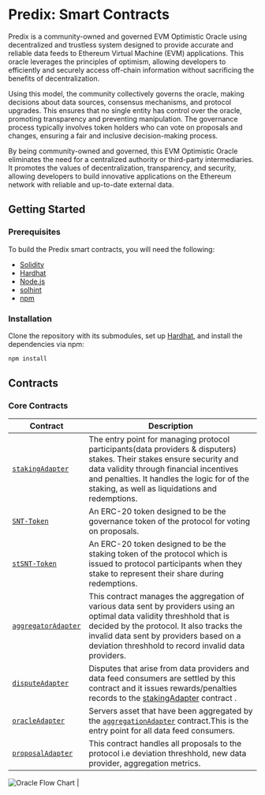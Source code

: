 # Predix: Smart Contracts

Predix is a community-owned and governed EVM Optimistic Oracle using decentralized and trustless system designed to provide accurate and reliable data feeds to Ethereum Virtual Machine (EVM) applications. This oracle leverages the principles of optimism, allowing developers to efficiently and securely access off-chain information without sacrificing the benefits of decentralization.

Using this model, the community collectively governs the oracle, making decisions about data sources, consensus mechanisms, and protocol upgrades. This ensures that no single entity has control over the oracle, promoting transparency and preventing manipulation. The governance process typically involves token holders who can vote on proposals and changes, ensuring a fair and inclusive decision-making process.

By being community-owned and governed, this EVM Optimistic Oracle eliminates the need for a centralized authority or third-party intermediaries. It promotes the values of decentralization, transparency, and security, allowing developers to build innovative applications on the Ethereum network with reliable and up-to-date external data.

## Getting Started

### Prerequisites

To build the Predix smart contracts, you will need the following:

- [Solidity](https://docs.soliditylang.org/en/v0.8.19/installing-solidity.html)
- [Hardhat](https://hardhat.org/)
- [Node.js](https://nodejs.org/en/)
- [solhint](https://github.com/protofire/solhint)
- [npm](https://www.npmjs.com/)

### Installation

Clone the repository with its submodules, set up
[Hardhat](https://hardhat.org/hardhat-runner/docs/getting-started#quick-startstallation), and install the dependencies via npm:

```bash
npm install
```

<!--
### Testing

To run the tests, run the following command:

```bash
forge test
```

### Static Analysis

To run the Slither static analysis tool, run the following command:

```bash
slither .
``` -->

## Contracts

### Core Contracts

| **Contract**                                           | **Description**                                                                                                                                                                                                                                                        |
| ------------------------------------------------------ | ---------------------------------------------------------------------------------------------------------------------------------------------------------------------------------------------------------------------------------------------------------------------- |
| [`stakingAdapter`](contracts/stakingAdapter.sol)       | The entry point for managing protocol participants(data providers & disputers) stakes. Their stakes ensure security and data validity through financial incentives and penalties. It handles the logic for of the staking, as well as liquidations and redemptions.    |
| [`SNT-Token`](contracts/SNT.sol)                       | An ERC-20 token designed to be the governance token of the protocol for voting on proposals.                                                                                                                                                                           |
| [`stSNT-Token`](contracts/stSNT.sol)                   | An ERC-20 token designed to be the staking token of the protocol which is issued to protocol participants when they stake to represent their share during redemptions.                                                                                                 |
| [`aggregatorAdapter`](contracts/aggregatorAdapter.sol) | This contract manages the aggregation of various data sent by providers using an optimal data validity threshhold that is decided by the protocol. It also tracks the invalid data sent by providers based on a deviation threshhold to record invalid data providers. |
| [`disputeAdapter`](contracts/disputeAdapter.sol)       | Disputes that arise from data providers and data feed consumers are settled by this contract and it issues rewards/penalties records to the [stakingAdapter](contracts/stakingAdapter.sol) contract .                                                                  |
| [`oracleAdapter`](contracts/oracleAdapter.sol)         | Servers asset that have been aggregated by the [`aggregationAdapter`](contracts/aggregationAdapter.sol) contract.This is the entry point for all data feed consumers.                                                                                                  |
| [`proposalAdapter`](contracts/proposalAdapter.sol)     | This contract handles all proposals to the protocol i.e deviation threshhold, new data provider, aggregation metrics.                                                                                                                                                  |

![Oracle Flow Chart](/ff8509a8-d6fc-4d6d-978f-57a937ca0089.png) |

<!-- | [`TellorPriceOracle`](contracts/Oracles/TellorPriceOracle.sol)           | Tellor oracle integration contract.                                                                                                                                                                                                                                                                                                                                                                                                     |

### Periphery Contracts

| **Contract**                                                 | **Description**                                                                                                                                                                      |
| ------------------------------------------------------------ | ------------------------------------------------------------------------------------------------------------------------------------------------------------------------------------ |
| [`PositionManagerStETH`](contracts/PositionManagerStETH.sol) | Allows managing positions with ETH or stETH collateral. Responsible for wrapping/unwrapping ETH and stETH into/from wstETH. It has to be whitelisted by a user in `PositionManager`. |
| [`OneStepLeverage`](contracts/OneStepLeverage.sol)           | Facilitates opening, closing, or adjusting leverage on wstETH positions with a single transaction, employing flash mint to streamline the process and reduce transaction complexity. |
| [`OneStepLeverageStETH`](contracts/OneStepLeverageStETH.sol) | Extends the functionality of `OneStepLeverage` to allow using ETH and stETH.                                                                                                         |
| [`FlashMintLiquidator`](contracts/FlashMintLiquidator.sol)   | Facilitates the liquidation of undercollateralized positions in a single transaction, employing flash loans to streamline the process.                                               |
| [`ParaSwapAMM`](contracts/AMMs/ParaSwapAMM.sol)              | ParaSwap integration contract. Can be used by `OneStepLeverage`, `OneStepLeverageStETH` and `FlashMintLiquidator`.                                                                   |
| [`BalancerAMM`](contracts/AMMs/BalancerAMM.sol)              | Balancer integration contract. Can be used by `OneStepLeverage`, `OneStepLeverageStETH` and `FlashMintLiquidator`.                                                                   | -->
